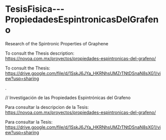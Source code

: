 # TesisFisica---PropiedadesEspintronicasDelGrafeno
Research of the Spintronic Properties of Graphene

To consult the Thesis description: https://novoa.com.mx/proyectos/propiedades-espintronicas-del-grafeno/


To consult the Thesis: https://drive.google.com/file/d/1SskJ6JYa_HKRNhsUMZrTNtDSnaN8sXG1/view?usp=sharing

.

//  Investigación de las Propiedades Espintrónicas del Grafeno

Para consultar la descripcion de la Tesis: https://novoa.com.mx/proyectos/propiedades-espintronicas-del-grafeno/


Para consultar la Tesis: https://drive.google.com/file/d/1SskJ6JYa_HKRNhsUMZrTNtDSnaN8sXG1/view?usp=sharing

